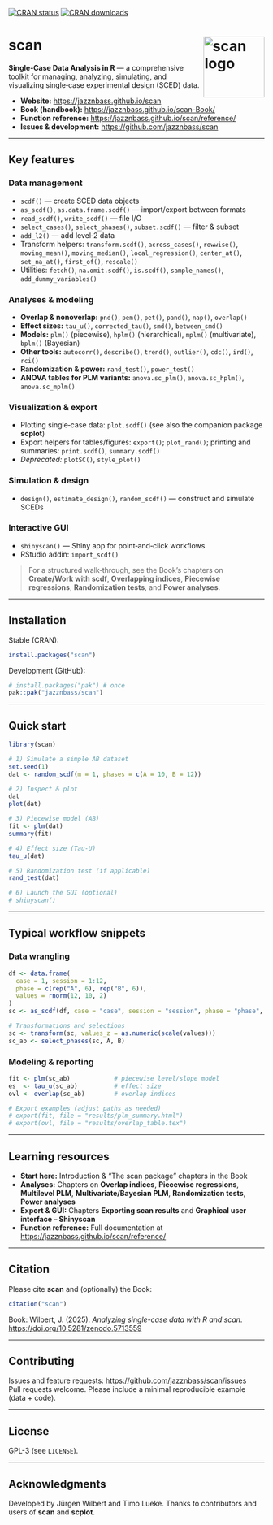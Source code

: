 <!-- badges: start -->
[![CRAN status](https://www.r-pkg.org/badges/version/scan)](https://CRAN.R-project.org/package=scan)
[![CRAN downloads](https://cranlogs.r-pkg.org/badges/grand-total/scan)](https://cranlogs.r-pkg.org/badges/grand-total/scan)
<!-- badges: end -->

# scan <img src="man/figures/logo.png" align="right" width="120" alt="scan logo" />

**Single‑Case Data Analysis in R** — a comprehensive toolkit for managing, analyzing, simulating, and visualizing single‑case experimental design (SCED) data.

- **Website:** https://jazznbass.github.io/scan  
- **Book (handbook):** https://jazznbass.github.io/scan-Book/  
- **Function reference:** https://jazznbass.github.io/scan/reference/  
- **Issues & development:** https://github.com/jazznbass/scan

---

## Key features

### Data management
- `scdf()` — create SCED data objects
- `as_scdf()`, `as.data.frame.scdf()` — import/export between formats
- `read_scdf()`, `write_scdf()` — file I/O
- `select_cases()`, `select_phases()`, `subset.scdf()` — filter & subset
- `add_l2()` — add level‑2 data
- Transform helpers: `transform.scdf()`, `across_cases()`, `rowwise()`, `moving_mean()`, `moving_median()`, `local_regression()`, `center_at()`, `set_na_at()`, `first_of()`, `rescale()`
- Utilities: `fetch()`, `na.omit.scdf()`, `is.scdf()`, `sample_names()`, `add_dummy_variables()`

### Analyses & modeling
- **Overlap & nonoverlap:** `pnd()`, `pem()`, `pet()`, `pand()`, `nap()`, `overlap()`
- **Effect sizes:** `tau_u()`, `corrected_tau()`, `smd()`, `between_smd()`
- **Models:** `plm()` (piecewise), `hplm()` (hierarchical), `mplm()` (multivariate), `bplm()` (Bayesian)
- **Other tools:** `autocorr()`, `describe()`, `trend()`, `outlier()`, `cdc()`, `ird()`, `rci()`
- **Randomization & power:** `rand_test()`, `power_test()`
- **ANOVA tables for PLM variants:** `anova.sc_plm()`, `anova.sc_hplm()`, `anova.sc_mplm()`

### Visualization & export
- Plotting single‑case data: `plot.scdf()` (see also the companion package **scplot**)
- Export helpers for tables/figures: `export()`; `plot_rand()`; printing and summaries: `print.scdf()`, `summary.scdf()`
- _Deprecated:_ `plotSC()`, `style_plot()`

### Simulation & design
- `design()`, `estimate_design()`, `random_scdf()` — construct and simulate SCEDs

### Interactive GUI
- `shinyscan()` — Shiny app for point‑and‑click workflows
- RStudio addin: `import_scdf()`

> For a structured walk‑through, see the Book’s chapters on **Create/Work with scdf**, **Overlapping indices**, **Piecewise regressions**, **Randomization tests**, and **Power analyses**.

---

## Installation

Stable (CRAN):
```r
install.packages("scan")
```

Development (GitHub):
```r
# install.packages("pak") # once
pak::pak("jazznbass/scan")
```

---

## Quick start

```r
library(scan)

# 1) Simulate a simple AB dataset
set.seed(1)
dat <- random_scdf(m = 1, phases = c(A = 10, B = 12))

# 2) Inspect & plot
dat
plot(dat)

# 3) Piecewise model (AB)
fit <- plm(dat)
summary(fit)

# 4) Effect size (Tau-U)
tau_u(dat)

# 5) Randomization test (if applicable)
rand_test(dat)

# 6) Launch the GUI (optional)
# shinyscan()
```

---

## Typical workflow snippets

### Data wrangling
```r
df <- data.frame(
  case = 1, session = 1:12,
  phase = c(rep("A", 6), rep("B", 6)),
  values = rnorm(12, 10, 2)
)
sc <- as_scdf(df, case = "case", session = "session", phase = "phase", dvar = "values")

# Transformations and selections
sc <- transform(sc, values_z = as.numeric(scale(values)))
sc_ab <- select_phases(sc, A, B)
```

### Modeling & reporting
```r
fit <- plm(sc_ab)            # piecewise level/slope model
es  <- tau_u(sc_ab)          # effect size
ovl <- overlap(sc_ab)        # overlap indices

# Export examples (adjust paths as needed)
# export(fit, file = "results/plm_summary.html")
# export(ovl, file = "results/overlap_table.tex")
```

---

## Learning resources

- **Start here:** Introduction & “The scan package” chapters in the Book  
- **Analyses:** Chapters on **Overlap indices**, **Piecewise regressions**, **Multilevel PLM**, **Multivariate/Bayesian PLM**, **Randomization tests**, **Power analyses**  
- **Export & GUI:** Chapters **Exporting scan results** and **Graphical user interface – Shinyscan**  
- **Function reference:** Full documentation at https://jazznbass.github.io/scan/reference/

---

## Citation

Please cite **scan** and (optionally) the Book:

```r
citation("scan")
```
Book: Wilbert, J. (2025). *Analyzing single-case data with R and scan*. https://doi.org/10.5281/zenodo.5713559

---

## Contributing

Issues and feature requests: https://github.com/jazznbass/scan/issues  
Pull requests welcome. Please include a minimal reproducible example (data + code).

---

## License

GPL-3 (see `LICENSE`).

---

## Acknowledgments

Developed by Jürgen Wilbert and Timo Lueke. Thanks to contributors and users of **scan** and **scplot**.
